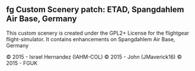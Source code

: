 fg Custom Scenery patch: ETAD, Spangdahlem Air Base, Germany
------------------------------------------------------------

This custom scenery is created under the GPL2+ License for the flightgear flight-simulator.
It contains enhancements on Spangdahlem Air Base, Germany


:copyright: 2015 - Israel Hernandez (IAHM-COL)
:copyright: 2015 - John (JMaverick16)
:copyright: 2015 - FGUK